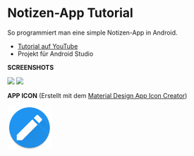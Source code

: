 # Notizen-App Tutorial
So programmiert man eine simple Notizen-App in Android.

- <a href="http://youtu.be/Bxh4R1J9ySo" target="_blank" >Tutorial auf YouTube</a>
- Projekt für Android Studio

<b>SCREENSHOTS</b>

<img src="https://github.com/derAndroidPro/NotizenAppTutorial/blob/master/device-2015-09-06-160554.png" height="500px" />
<img src="https://github.com/derAndroidPro/NotizenAppTutorial/blob/master/device-2015-09-06-160732.png" height="500px" />

<b>APP ICON</b> (Erstellt mit dem <a href="http://romannurik.github.io/AndroidAssetStudio/icons-launcher.html" target="_blank" >Material Design App Icon Creator</a>)

<img src="/app/src/main/res/mipmap-xxxhdpi/ic_launcher.png" height="100px" />
